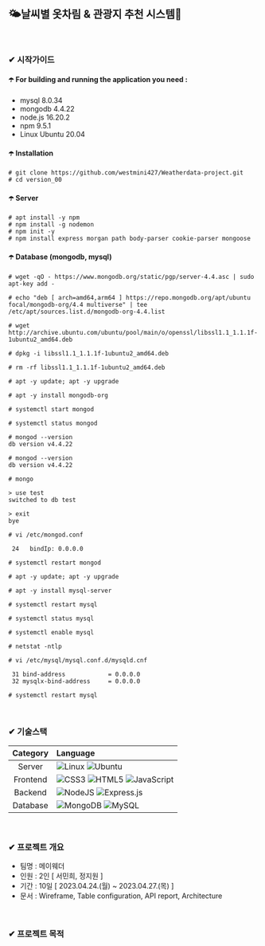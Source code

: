 ## 🌤️날씨별 옷차림 & 관광지 추천 시스템👗

<br/>

###  ✔ 시작가이드
#### ☂️ For building and running the application you need :
- mysql 8.0.34
- mongodb 4.4.22
- node.js 16.20.2
- npm 9.5.1
- Linux Ubuntu 20.04

#### ☂️ Installation
```
# git clone https://github.com/westmini427/Weatherdata-project.git
# cd version_00
```
#### ☂️ Server
```
# apt install -y npm
# npm install -g nodemon
# npm init -y
# npm install express morgan path body-parser cookie-parser mongoose
```

#### ☂️ Database (mongodb, mysql)
```
# wget -qO - https://www.mongodb.org/static/pgp/server-4.4.asc | sudo apt-key add -

# echo "deb [ arch=amd64,arm64 ] https://repo.mongodb.org/apt/ubuntu focal/mongodb-org/4.4 multiverse" | tee /etc/apt/sources.list.d/mongodb-org-4.4.list

# wget http://archive.ubuntu.com/ubuntu/pool/main/o/openssl/libssl1.1_1.1.1f-1ubuntu2_amd64.deb

# dpkg -i libssl1.1_1.1.1f-1ubuntu2_amd64.deb

# rm -rf libssl1.1_1.1.1f-1ubuntu2_amd64.deb

# apt -y update; apt -y upgrade

# apt -y install mongodb-org

# systemctl start mongod

# systemctl status mongod

# mongod --version
db version v4.4.22

# mongod --version
db version v4.4.22

# mongo

> use test
switched to db test

> exit
bye

# vi /etc/mongod.conf

 24   bindIp: 0.0.0.0

# systemctl restart mongod
```
```
# apt -y update; apt -y upgrade

# apt -y install mysql-server

# systemctl restart mysql

# systemctl status mysql

# systemctl enable mysql

# netstat -ntlp

# vi /etc/mysql/mysql.conf.d/mysqld.cnf

 31 bind-address            = 0.0.0.0
 32 mysqlx-bind-address     = 0.0.0.0

# systemctl restart mysql
```
<br/>


### ✔ 기술스택

|Category|Language|
|:--:|:--|
|Server|![Linux](https://img.shields.io/badge/Linux-FCC624?style=for-the-badge&logo=linux&logoColor=black) ![Ubuntu](https://img.shields.io/badge/Ubuntu-E95420?style=for-the-badge&logo=ubuntu&logoColor=white)|
|Frontend|![CSS3](https://img.shields.io/badge/css3-%231572B6.svg?style=for-the-badge&logo=css3&logoColor=white) ![HTML5](https://img.shields.io/badge/html5-%23E34F26.svg?style=for-the-badge&logo=html5&logoColor=white) ![JavaScript](https://img.shields.io/badge/javascript-%23323330.svg?style=for-the-badge&logo=javascript&logoColor=%23F7DF1E) |
|Backend|![NodeJS](https://img.shields.io/badge/node.js-6DA55F?style=for-the-badge&logo=node.js&logoColor=white) ![Express.js](https://img.shields.io/badge/express.js-%23404d59.svg?style=for-the-badge&logo=express&logoColor=%2361DAFB)|
|Database|![MongoDB](https://img.shields.io/badge/MongoDB-%234ea94b.svg?style=for-the-badge&logo=mongodb&logoColor=white) ![MySQL](https://img.shields.io/badge/mysql-%2300f.svg?style=for-the-badge&logo=mysql&logoColor=white)|

<br/>

### ✔ 프로젝트 개요

- 팀명 : 메이웨더
- 인원 : 2인 [ 서민희, 정지원 ]
- 기간 : 10일 [ 2023.04.24.(월) ~ 2023.04.27.(목) ]
- 문서 : Wireframe, Table configuration, API report, Architecture

<br/>

### ✔ 프로젝트 목적
